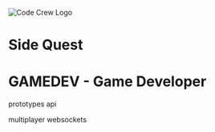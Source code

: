 ![Code Crew Logo](/Imgs/codecrewlogo.png  "image_tooltip")
# Side Quest

# GAMEDEV - Game Developer

prototypes
api

multiplayer
websockets

